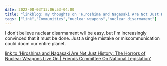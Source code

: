 ---date: 2022-08-03T13:06:53-04:00title: "linkblog: my thoughts on 'Hiroshima and Nagasaki Are Not Just History: The Horrors of Nuclear Weapons Live On | Friends Committee On National Legislation'"tags: ["link","Communities","nuclear weapons","nuclear disarmament"]---I don't believe nuclear disarmament will be easy, but I'm increasingly convinced that it must be done. Just a single mistake or miscommunication could doom our entire planet. [link to 'Hiroshima and Nagasaki Are Not Just History: The Horrors of Nuclear Weapons Live On | Friends Committee On National Legislation'](https://www.fcnl.org/updates/2022-08/hiroshima-and-nagasaki-are-not-just-history-horrors-nuclear-weapons-live)